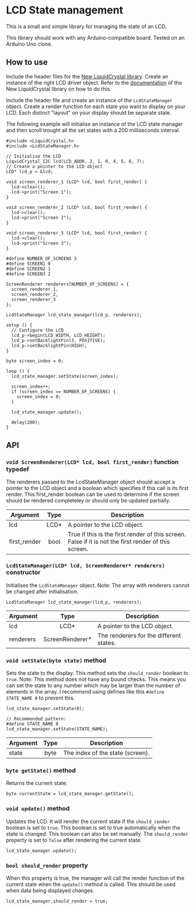 # LCD State management

This is a small and simple library for managing the state of an LCD.

This library should work with any Arduino-compatible board. Tested on an Arduino Uno clone.

## How to use

Include the header files for the [New LiquidCrystal library](https://bitbucket.org/fmalpartida/new-liquidcrystal/overview). Create an instance of the right LCD driver object. Refer to the [documentation](https://bitbucket.org/fmalpartida/new-liquidcrystal/wiki/Home) of the New LiquidCrystal library on how to do this.

Include the header file and create an instance of the `LcdStateManager` object. Create a render function for each state you want to display on your LCD. Each distinct "layout" on your display should be separate state.

The following example will initialise an instance of the LCD state manager and then scroll trought all the set states with a 200 milliseconds interval.

```
#include <LiquidCrystal.h>
#include <LcdStateManager.h>

// Initialise the LCD
LiquidCrystal_I2C lcd(LCD_ADDR, 2, 1, 0, 4, 5, 6, 7);
// Create a pointer to the LCD object
LCD* lcd_p = &lcd;

void screen_renderer_1 (LCD* lcd, bool first_render) {
  lcd->clear();
  lcd->print("Screen 1");
}

void screen_renderer_2 (LCD* lcd, bool first_render) {
  lcd->clear();
  lcd->print("Screen 2");
}

void screen_renderer_3 (LCD* lcd, bool first_render) {
  lcd->clear();
  lcd->print("Screen 3");
}

#define NUMBER_OF_SCREENS 3
#define SCREEN1 0
#define SCREEN2 1
#define SCREEN3 2

ScreenRenderer renderers[NUMBER_OF_SCREENS] = {
  screen_renderer_1,
  screen_renderer_2,
  screen_renderer_3
};

LcdStateManager lcd_state_manager(lcd_p, renderers);

setup () {
  // Configure the LCD
  lcd_p->begin(LCD_WIDTH, LCD_HEIGHT);
  lcd_p->setBacklightPin(3, POSITIVE);
  lcd_p->setBacklightPin(HIGH);
}

byte screen_index = 0;

loop () {
  lcd_state_manager.setState(screen_index);

  screen_index++;
  if (screen_index == NUMBER_OF_SCREENS) {
    screen_index = 0;
  }

  lcd_state_manager.update();

  delay(200);
}
```

## API

### `void ScreenRenderer(LCD* lcd, bool first_render)` function typedef

The renderers passed to the LcdStateManager object should accept a pointer to the LCD object and a boolean which specifies if this call is its first render. This first_render boolean can be used to determine if the screen should be rendered completeley or should only be updated partially.

| Argument | Type | Description |
| -------- | :--: | ----------- |
| lcd          | LCD* | A pointer to the LCD object. |
| first_render | bool | True if this is the first render of this screen. False if it is not the first render of this screen. |

### `LcdStateManager(LCD* lcd, ScreenRenderer* renderers)` constructor

Initialises the `LcdStateManager` object. Note: The array with renderers cannot be changed after initialisation.

```
LcdStateManager lcd_state_manager(lcd_p, renderers);
```

| Argument | Type | Description |
| -------- | :--: | ----------- |
| lcd       | LCD*            | A pointer to the LCD object. |
| renderers | ScreenRenderer* | The renderers for the different states. |

### `void setState(byte state)` method

Sets the state to the display. This method sets the `should_render` boolean to `true`. Note: This method does not have any bound checks. This means you can set the state to any number which may be larger than the number of elements in the array. I recommend using defines like this `#define STATE_NAME 0` to prevent this.

```
lcd_state_manager.setState(0);

// Recommended pattern:
#define STATE_NAME 0
lcd_state_manager.setState(STATE_NAME);
```

| Argument | Type | Description |
| -------- | :--: | ----------- |
| state | byte | The index of the state (screen). |

### `byte getState()` method

Returns the current state.

```
byte currentState = lcd_state_manager.getState();
```

### `void update()` method

Updates the LCD. It will render the current state if the `should_render` boolean is set to `true`. This boolean is set to true automatically when the state is changed. This boolean can also be set manually. The `should_render` property is set to `false` after rendering the current state.

```
lcd_state_manager.update();
```

### `bool should_render` property

When this property is true, the manager will call the render function of the current state when the `update()` method is called. This should be used when data being displayed changes.

```
lcd_state_manager.should_render = true;
```
